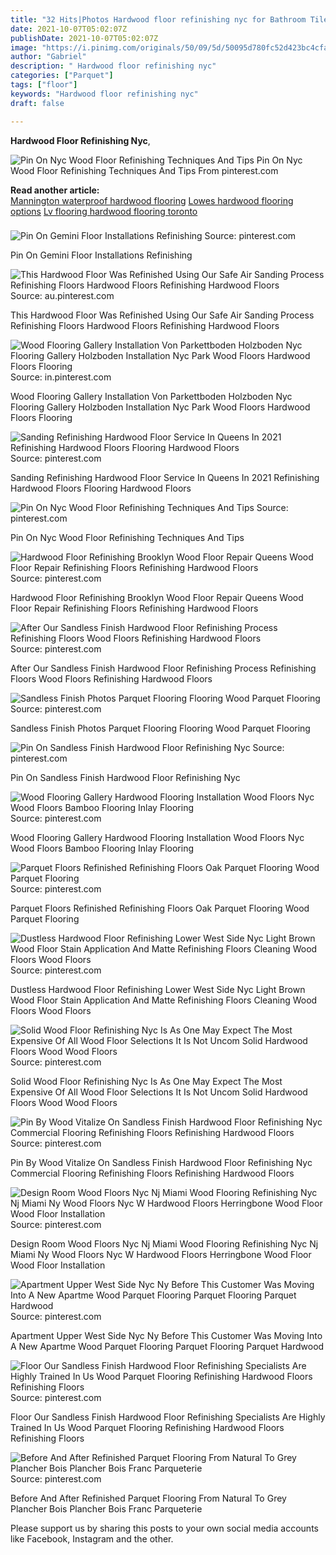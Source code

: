 ```yaml
---
title: "32 Hits|Photos Hardwood floor refinishing nyc for Bathroom Tiles"
date: 2021-10-07T05:02:07Z
publishDate: 2021-10-07T05:02:07Z
image: "https://i.pinimg.com/originals/50/09/5d/50095d780fc52d423bc4cfa2c3228ab6.jpg"
author: "Gabriel"
description: " Hardwood floor refinishing nyc"
categories: ["Parquet"]
tags: ["floor"]
keywords: "Hardwood floor refinishing nyc"
draft: false

---
```

<!-- Head tag Code -->
**Hardwood Floor Refinishing Nyc**, 

![Pin On Nyc Wood Floor Refinishing Techniques And Tips](https://i.pinimg.com/originals/f7/d0/50/f7d050a24c013a974d3b6294428c382b.jpg "Pin On Nyc Wood Floor Refinishing Techniques And Tips")
Pin On Nyc Wood Floor Refinishing Techniques And Tips From pinterest.com

**Read another article:**  
[Mannington waterproof hardwood flooring](/mannington-waterproof-hardwood-flooring/)
[Lowes hardwood flooring options](/lowes-hardwood-flooring-options/)
[Lv flooring hardwood flooring toronto](/lv-flooring-hardwood-flooring-toronto/)




### 

 


![Pin On Gemini Floor Installations Refinishing](https://i.pinimg.com/474x/6f/c2/06/6fc206028657a1871c93358acf70b7ce.jpg "Pin On Gemini Floor Installations Refinishing")
Source: pinterest.com

Pin On Gemini Floor Installations Refinishing  

![This Hardwood Floor Was Refinished Using Our Safe Air Sanding Process Refinishing Floors Hardwood Floors Refinishing Hardwood Floors](https://i.pinimg.com/originals/93/03/31/930331633b54ebfd79749c94a0c26788.jpg "This Hardwood Floor Was Refinished Using Our Safe Air Sanding Process Refinishing Floors Hardwood Floors Refinishing Hardwood Floors")
Source: au.pinterest.com

This Hardwood Floor Was Refinished Using Our Safe Air Sanding Process Refinishing Floors Hardwood Floors Refinishing Hardwood Floors  

![Wood Flooring Gallery Installation Von Parkettboden Holzboden Nyc Flooring Gallery Holzboden Installation Nyc Park Wood Floors Hardwood Floors Flooring](https://i.pinimg.com/originals/d3/4c/f2/d34cf2319fee15bf0e05fc455a65814a.jpg "Wood Flooring Gallery Installation Von Parkettboden Holzboden Nyc Flooring Gallery Holzboden Installation Nyc Park Wood Floors Hardwood Floors Flooring")
Source: in.pinterest.com

Wood Flooring Gallery Installation Von Parkettboden Holzboden Nyc Flooring Gallery Holzboden Installation Nyc Park Wood Floors Hardwood Floors Flooring  

![Sanding Refinishing Hardwood Floor Service In Queens In 2021 Refinishing Hardwood Floors Flooring Hardwood Floors](https://i.pinimg.com/736x/29/8c/dc/298cdc1f7f9acf7e43f75bda267b265f.jpg "Sanding Refinishing Hardwood Floor Service In Queens In 2021 Refinishing Hardwood Floors Flooring Hardwood Floors")
Source: pinterest.com

Sanding Refinishing Hardwood Floor Service In Queens In 2021 Refinishing Hardwood Floors Flooring Hardwood Floors  

![Pin On Nyc Wood Floor Refinishing Techniques And Tips](https://i.pinimg.com/originals/f7/d0/50/f7d050a24c013a974d3b6294428c382b.jpg "Pin On Nyc Wood Floor Refinishing Techniques And Tips")
Source: pinterest.com

Pin On Nyc Wood Floor Refinishing Techniques And Tips  

![Hardwood Floor Refinishing Brooklyn Wood Floor Repair Queens Wood Floor Repair Refinishing Floors Refinishing Hardwood Floors](https://i.pinimg.com/736x/2c/18/25/2c1825e5304fd922bfdf9efc36b06504.jpg "Hardwood Floor Refinishing Brooklyn Wood Floor Repair Queens Wood Floor Repair Refinishing Floors Refinishing Hardwood Floors")
Source: pinterest.com

Hardwood Floor Refinishing Brooklyn Wood Floor Repair Queens Wood Floor Repair Refinishing Floors Refinishing Hardwood Floors  

![After Our Sandless Finish Hardwood Floor Refinishing Process Refinishing Floors Wood Floors Refinishing Hardwood Floors](https://i.pinimg.com/originals/75/9c/08/759c08275cb8a0afc3e394d63134118a.jpg "After Our Sandless Finish Hardwood Floor Refinishing Process Refinishing Floors Wood Floors Refinishing Hardwood Floors")
Source: pinterest.com

After Our Sandless Finish Hardwood Floor Refinishing Process Refinishing Floors Wood Floors Refinishing Hardwood Floors  

![Sandless Finish Photos Parquet Flooring Flooring Wood Parquet Flooring](https://i.pinimg.com/736x/d7/21/82/d72182157b861255a0540a5acfbf31e8--hardwood-floor-refinishing-hardwood-floors.jpg "Sandless Finish Photos Parquet Flooring Flooring Wood Parquet Flooring")
Source: pinterest.com

Sandless Finish Photos Parquet Flooring Flooring Wood Parquet Flooring  

![Pin On Sandless Finish Hardwood Floor Refinishing Nyc](https://i.pinimg.com/originals/f7/bd/a8/f7bda821dd970e04753aa58cff91b4bf.jpg "Pin On Sandless Finish Hardwood Floor Refinishing Nyc")
Source: pinterest.com

Pin On Sandless Finish Hardwood Floor Refinishing Nyc  

![Wood Flooring Gallery Hardwood Flooring Installation Wood Floors Nyc Wood Floors Bamboo Flooring Inlay Flooring](https://i.pinimg.com/originals/b7/f1/60/b7f16075adf4fdc112141f1beeedd273.jpg "Wood Flooring Gallery Hardwood Flooring Installation Wood Floors Nyc Wood Floors Bamboo Flooring Inlay Flooring")
Source: pinterest.com

Wood Flooring Gallery Hardwood Flooring Installation Wood Floors Nyc Wood Floors Bamboo Flooring Inlay Flooring  

![Parquet Floors Refinished Refinishing Floors Oak Parquet Flooring Wood Parquet Flooring](https://i.pinimg.com/736x/c0/d7/19/c0d719ed666458b141c2fcf3b5f649f1--parquet-flooring-refinish.jpg "Parquet Floors Refinished Refinishing Floors Oak Parquet Flooring Wood Parquet Flooring")
Source: pinterest.com

Parquet Floors Refinished Refinishing Floors Oak Parquet Flooring Wood Parquet Flooring  

![Dustless Hardwood Floor Refinishing Lower West Side Nyc Light Brown Wood Floor Stain Application And Matte Refinishing Floors Cleaning Wood Floors Wood Floors](https://i.pinimg.com/originals/40/92/4b/40924bbcb2efb84ad5978d79a497f1fe.jpg "Dustless Hardwood Floor Refinishing Lower West Side Nyc Light Brown Wood Floor Stain Application And Matte Refinishing Floors Cleaning Wood Floors Wood Floors")
Source: pinterest.com

Dustless Hardwood Floor Refinishing Lower West Side Nyc Light Brown Wood Floor Stain Application And Matte Refinishing Floors Cleaning Wood Floors Wood Floors  

![Solid Wood Floor Refinishing Nyc Is As One May Expect The Most Expensive Of All Wood Floor Selections It Is Not Uncom Solid Hardwood Floors Wood Wood Floors](https://i.pinimg.com/originals/7b/a5/47/7ba547cd9943fbc1dd86400ed3be63db.gif "Solid Wood Floor Refinishing Nyc Is As One May Expect The Most Expensive Of All Wood Floor Selections It Is Not Uncom Solid Hardwood Floors Wood Wood Floors")
Source: pinterest.com

Solid Wood Floor Refinishing Nyc Is As One May Expect The Most Expensive Of All Wood Floor Selections It Is Not Uncom Solid Hardwood Floors Wood Wood Floors  

![Pin By Wood Vitalize On Sandless Finish Hardwood Floor Refinishing Nyc Commercial Flooring Refinishing Floors Refinishing Hardwood Floors](https://i.pinimg.com/originals/92/e6/e3/92e6e35215b93a8219b060e37e70ad9f.jpg "Pin By Wood Vitalize On Sandless Finish Hardwood Floor Refinishing Nyc Commercial Flooring Refinishing Floors Refinishing Hardwood Floors")
Source: pinterest.com

Pin By Wood Vitalize On Sandless Finish Hardwood Floor Refinishing Nyc Commercial Flooring Refinishing Floors Refinishing Hardwood Floors  

![Design Room Wood Floors Nyc Nj Miami Wood Flooring Refinishing Nyc Nj Miami Ny Wood Floors Nyc W Hardwood Floors Herringbone Wood Floor Wood Floor Installation](https://i.pinimg.com/originals/6c/5e/39/6c5e3974a9b8ee462ce6953b4dee4f96.jpg "Design Room Wood Floors Nyc Nj Miami Wood Flooring Refinishing Nyc Nj Miami Ny Wood Floors Nyc W Hardwood Floors Herringbone Wood Floor Wood Floor Installation")
Source: pinterest.com

Design Room Wood Floors Nyc Nj Miami Wood Flooring Refinishing Nyc Nj Miami Ny Wood Floors Nyc W Hardwood Floors Herringbone Wood Floor Wood Floor Installation  

![Apartment Upper West Side Nyc Ny Before This Customer Was Moving Into A New Apartme Wood Parquet Flooring Parquet Flooring Parquet Hardwood](https://i.pinimg.com/originals/4a/57/23/4a5723422cd5e1eb684b49cee2ae66f7.jpg "Apartment Upper West Side Nyc Ny Before This Customer Was Moving Into A New Apartme Wood Parquet Flooring Parquet Flooring Parquet Hardwood")
Source: pinterest.com

Apartment Upper West Side Nyc Ny Before This Customer Was Moving Into A New Apartme Wood Parquet Flooring Parquet Flooring Parquet Hardwood  

![Floor Our Sandless Finish Hardwood Floor Refinishing Specialists Are Highly Trained In Us Wood Parquet Flooring Refinishing Hardwood Floors Refinishing Floors](https://i.pinimg.com/474x/8e/8a/62/8e8a624711ca14e9dd3a1b4c56cfde6b.jpg "Floor Our Sandless Finish Hardwood Floor Refinishing Specialists Are Highly Trained In Us Wood Parquet Flooring Refinishing Hardwood Floors Refinishing Floors")
Source: pinterest.com

Floor Our Sandless Finish Hardwood Floor Refinishing Specialists Are Highly Trained In Us Wood Parquet Flooring Refinishing Hardwood Floors Refinishing Floors  

![Before And After Refinished Parquet Flooring From Natural To Grey Plancher Bois Plancher Bois Franc Parqueterie](https://i.pinimg.com/originals/50/09/5d/50095d780fc52d423bc4cfa2c3228ab6.jpg "Before And After Refinished Parquet Flooring From Natural To Grey Plancher Bois Plancher Bois Franc Parqueterie")
Source: pinterest.com

Before And After Refinished Parquet Flooring From Natural To Grey Plancher Bois Plancher Bois Franc Parqueterie  

Please support us by sharing this posts to your own social media accounts like Facebook, Instagram and the other.

